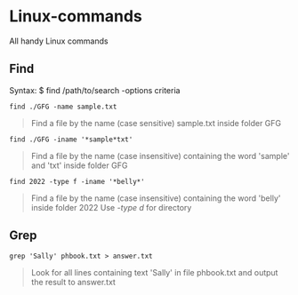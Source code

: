 # Linux-commands
All handy Linux commands

## Find
Syntax: $ find /path/to/search -options criteria
```
find ./GFG -name sample.txt
```
> Find a file by the name (case sensitive) sample.txt inside folder GFG

```
find ./GFG -iname '*sample*txt'
```
> Find a file by the name (case insensitive) containing the word 'sample' and 'txt' inside folder GFG

```
find 2022 -type f -iname '*belly*'
```
> Find a file by the name (case insensitive) containing the word 'belly' inside folder 2022
> Use *-type d* for directory

## Grep
```
grep 'Sally' phbook.txt > answer.txt
```
> Look for all lines containing text 'Sally' in file phbook.txt and output the result to answer.txt 
